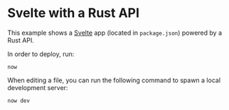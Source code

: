 # Svelte with a Rust API

This example shows a [Svelte](https://svelte.dev/) app (located in `package.json`) powered by a Rust API.

In order to deploy, run:

```
now
```

When editing a file, you can run the following command to spawn a local development server:

```
now dev
```
